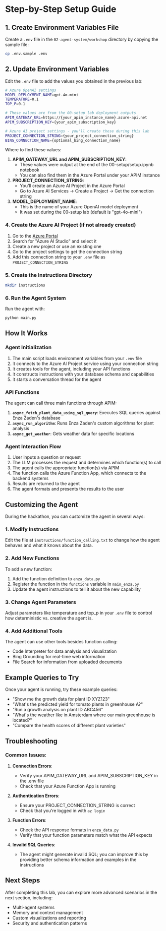 # Step-by-Step Setup Guide

## 1. Create Environment Variables File

Create a `.env` file in the `02-agent-system/workshop` directory by copying the sample file:

```sh
cp .env.sample .env
```

## 2. Update Environment Variables

Edit the `.env` file to add the values you obtained in the previous lab:

```sh
# Azure OpenAI settings
MODEL_DEPLOYMENT_NAME=gpt-4o-mini
TEMPERATURE=0.1
TOP_P=0.1

# These values are from the 00-setup lab deployment outputs
APIM_GATEWAY_URL=https://{your_apim_instance_name}.azure-api.net
APIM_SUBSCRIPTION_KEY={your_apim_subscription_key}

# Azure AI project settings - you'll create these during this lab
PROJECT_CONNECTION_STRING={your_project_connection_string}
BING_CONNECTION_NAME={optional_bing_connection_name}
```

Where to find these values:

1. **APIM_GATEWAY_URL and APIM_SUBSCRIPTION_KEY**:
   - These values were output at the end of the 00-setup/setup.ipynb notebook
   - You can also find them in the Azure Portal under your APIM instance
2. **PROJECT_CONNECTION_STRING**:
   - You'll create an Azure AI Project in the Azure Portal
   - Go to Azure AI Services → Create a Project → Get the connection string
3. **MODEL_DEPLOYMENT_NAME**:
   - This is the name of your Azure OpenAI model deployment
   - It was set during the 00-setup lab (default is "gpt-4o-mini")

### 4. Create the Azure AI Project (if not already created)

1. Go to the [Azure Portal](https://portal.azure.com/)
2. Search for "Azure AI Studio" and select it
3. Create a new project or use an existing one
4. Go to the project settings to get the connection string
5. Add this connection string to your `.env` file as `PROJECT_CONNECTION_STRING`

### 5. Create the Instructions Directory

```sh
mkdir instructions
```

### 6. Run the Agent System

Run the agent with:

```sh
python main.py
```

## How It Works

### Agent Initialization

1. The main script loads environment variables from your `.env` file
2. It connects to the Azure AI Project service using your connection string
3. It creates tools for the agent, including your API functions
4. It constructs instructions with your database schema and capabilities
5. It starts a conversation thread for the agent

### API Functions

The agent can call three main functions through APIM:

1. **`async_fetch_plant_data_using_sql_query`**: Executes SQL queries against Enza Zaden's database
2. **`async_run_algorithm`**: Runs Enza Zaden's custom algorithms for plant analysis
3. **`async_get_weather`**: Gets weather data for specific locations

### Agent Interaction Flow

1. User inputs a question or request
2. The LLM processes the request and determines which function(s) to call
3. The agent calls the appropriate function(s) via APIM
4. The function calls the Azure Function App, which connects to the backend systems
5. Results are returned to the agent
6. The agent formats and presents the results to the user

## Customizing the Agent

During the hackathon, you can customize the agent in several ways:

### 1. Modify Instructions

Edit the file at `instructions/function_calling.txt` to change how the agent behaves and what it knows about the data.

### 2. Add New Functions

To add a new function:

1. Add the function definition to `enza_data.py`
2. Register the function in the `functions` variable in `main_enza.py`
3. Update the agent instructions to tell it about the new capability

### 3. Change Agent Parameters

Adjust parameters like temperature and top_p in your `.env` file to control how deterministic vs. creative the agent is.

### 4. Add Additional Tools

The agent can use other tools besides function calling:

- Code Interpreter for data analysis and visualization
- Bing Grounding for real-time web information
- File Search for information from uploaded documents

## Example Queries to Try

Once your agent is running, try these example queries:

- "Show me the growth data for plant ID XYZ123"
- "What's the predicted yield for tomato plants in greenhouse A?"
- "Run a growth analysis on plant ID ABC456"
- "What's the weather like in Amsterdam where our main greenhouse is located?"
- "Compare the health scores of different plant varieties"

## Troubleshooting

### Common Issues:

1. **Connection Errors**:

   - Verify your APIM_GATEWAY_URL and APIM_SUBSCRIPTION_KEY in the .env file
   - Check that your Azure Function App is running

2. **Authentication Errors**:

   - Ensure your PROJECT_CONNECTION_STRING is correct
   - Check that you're logged in with `az login`

3. **Function Errors**:

   - Check the API response formats in `enza_data.py`
   - Verify that your function parameters match what the API expects

4. **Invalid SQL Queries**:
   - The agent might generate invalid SQL; you can improve this by providing better schema information and examples in the instructions

## Next Steps

After completing this lab, you can explore more advanced scenarios in the next section, including:

- Multi-agent systems
- Memory and context management
- Custom visualizations and reporting
- Security and authentication patterns
